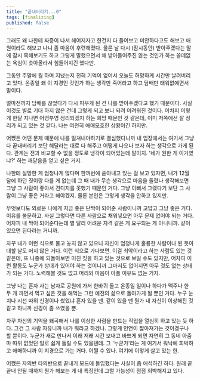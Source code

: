 ```yaml
---
title: "끝내버리기...0"
tags: [finalizing]
published: false
---
```


그래도 왜 나한테 짜증이 나서 헤어지자고 한건지 다 들어보고 미안하다고도 해보고 애원이라도 해보고 나니 좀 마음이 후련해졌다. 물론 날 다시 (잠시동안) 받아주겠다는 말에 잠시 혹해보기도 하고 그렇게 말했으면서 왜 받아들여주진 않는 것인가 하는 쓸데없는 욕심이 솟아올라서 힘들어지긴 했다만.

그동안 주말에 뭘 하며 지냈는지 전혀 기억이 없어서 오늘도 허망하게 시간만 날려버리고 있다. 온종일 왜 이 지경인 것인가 하는 생각만 죽어라고 하고 담배만 태워없에면서 말이다.

얼마전까지 담배를 끊었다가 다시 피우게 된 건 나를 받아주겠다고 했기 때문이다. 사실 이것도 별로 기대 하지 않은 건데 그렇게 되고 보니 되려 어려워진 것이다. 어차피 이렇게 한달 지나면 어영부영 정리되겠지 하는 희망 때문인 것 같은데, 이미 저쪽에선 잘 정리가 되고 있는 것 같다. 나는 여전히 애매모호한 상황이긴 하지만.

어쨌든 어떤 문제 때문에 나를 밀쳐내야하기로 결심했다니까 내 입장에서는 여기서 그냥 다 끝내버리기 보단 해달라는 대로 다 해주고 어떻게 나오나 보자 하는 생각으로 가게 된다. 관계는 전과 비교할 수 없을 정도로 냉각이 되어있는데 말이지. '네가 원한 게 이거였냐?' 하는 깨닫음을 얻고 싶은 거지.

나한테 실망한 게 엄청나게 많다며 한꺼번에 쏟아내고 있는 걸 보고 있자면, 내가 12월 달에 하던 짓이랑 다를 게 없는데 그 때 내가 무슨 생각으로 마음을 돌렸나 생각해보면 그냥 그 사람이 좋아서 견디지를 못했기 때문인 거다. 그냥 이뻐서 그랬다기 보단 그 사람이 그냥 좋은 거라고 해야겠지. 물론 본인은 그렇게 생각을 안하고 있지만.

무엇보다도 외로운 나에게 지금 좋은 단짝이 되어준 사람이니까 고맙고 그냥 좋은 거다. 이유를 불문하고. 사실 그렇다면 다른 사람으로 채워넣으면 아무 문제 없어야 되는 거다. 어차피 내 짝이 되어준다는데 별 달리 어려운 자격 같은 게 요구되는 게 아니니까. 같이 있으면 된다라는 거니까.

자꾸 내가 이런 식으로 물고 놓지 않고 있으니 자신이 엄청나게 훌륭한 사람이나 된 듯이 대할 날도 머지 않은 거다. 이런 식으로 가다보면. 이걸 최악이라고 하는 사람도 있는 것 같은데, 또 나중에 되돌아보면 미친 짓을 하고 있는 것으로 보일 수도 있지만, 어차피 이런 활동도 누군가 상대가 있어야 하는 것이니까 그마저도 없어지면 아무 것도 없는 상태가 되는 거다. 노력해볼 것도 없고 머리와 마음이 아플 이유도 없는 거지.

그냥 나는 혼자 사는 남자로 공원에 가서 한바퀴 돌고 온종일 일이나 하다가 맥주나 한 두 개 까면서 먹고 싶은 것을 해먹는 그런 예전의 삶으로 돌아가게 될 뿐인 거다. 누구 눈치나 시선 따위 신경이나 썼었냐 혼자 있을 땐. 같이 있을 땐 뭔가 내 자신이 이상해진 것 같고 하니까 신경이 좀 쓰였을 뿐.

자꾸 자신의 기억을 왜곡해서 나를 이상한 사람을 만드는 작업을 열심히 하고 있는 듯 하다. 그건 그 사람 자유니까 내가 뭐라고 하겠나. 그렇게 인연이 짧아져가는 것이겠구나 할 뿐이다. 누군가 새로 만나서 이래 저래 시간 보내고 바쁘게 되면 자연히 그 동네 아줌마 따위 없었던 일로 쉽게 돌릴 수도 있을텐데. 그 '누군가'라는 게 여기서 워낙에 희박하고 애매하니까 이 지경으로 가는 거다. 어쩔 수 있나. 여기에 이렇게 살고 있는 한. 

어쨌든 자의반 타의반으로 끝내기 모드에 돌입했다는 사실이 좀 애석하긴 하다. 원래 끝끝내 안될 때까지 뭔가 해보는 게 내 특징인데 그럴 가능성이 점점 희박해지고 있다. 